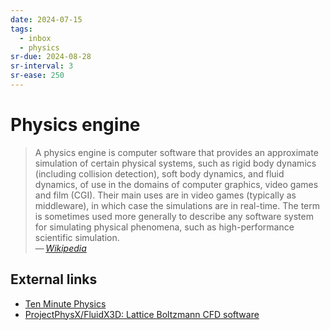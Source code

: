 ```yaml
---
date: 2024-07-15
tags:
  - inbox
  - physics
sr-due: 2024-08-28
sr-interval: 3
sr-ease: 250
---
```


# Physics engine

> A physics engine is computer software that provides an approximate simulation
> of certain physical systems, such as rigid body dynamics (including collision
> detection), soft body dynamics, and fluid dynamics, of use in the domains of
> computer graphics, video games and film (CGI). Their main uses are in video
> games (typically as middleware), in which case the simulations are in
> real-time. The term is sometimes used more generally to describe any software
> system for simulating physical phenomena, such as high-performance scientific
> simulation.\
> — <cite>[Wikipedia](https://en.wikipedia.org/wiki/Physics_engine)</cite>

## External links

- [Ten Minute Physics](https://matthias-research.github.io/pages/tenMinutePhysics/)
- [ProjectPhysX/FluidX3D: Lattice Boltzmann CFD software](https://github.com/ProjectPhysX/FluidX3D/tree/master)
